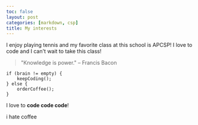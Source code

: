 ```yaml
---
toc: false
layout: post
categories: [markdown, csp]
title: My interests
---
```


I enjoy playing tennis and my favorite class at this school is APCSP! I love to code and I can't wait to take this class!

> "Knowledge is power." – Francis Bacon

```
if (brain != empty) {
    keepCoding();
} else {
    orderCoffee();
}
```

I love to **code code code**!

i hate coffee
